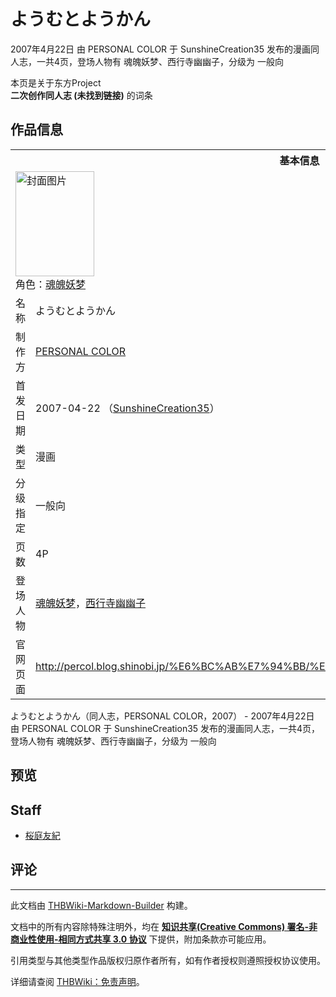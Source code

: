# ようむとようかん

<!-- source html: G:\repos\THBWiki-Markdown-Builder\THBWikiMarkdown\Temp\main\2\27\ns0%3A%E3%82%88%E3%81%86%E3%82%80%E3%81%A8%E3%82%88%E3%81%86%E3%81%8B%E3%82%93.html -->

2007年4月22日 由 PERSONAL COLOR 于 SunshineCreation35 发布的漫画同人志，一共4页，登场人物有 魂魄妖梦、西行寺幽幽子，分级为 一般向

本页是关于东方Project  
 **二次创作同人志 (未找到链接)** 的词条

## 作品信息

<table><tbody><tr><th colspan="3">基本信息</th></tr><tr><td class="cover-artwork-mobile" colspan="2"><a href="./文件-ようむとようかん封面.jpg.md" class="image" title="封面图片"><img alt="封面图片" src="https://upload.thwiki.cc/thumb/4/4c/%E3%82%88%E3%81%86%E3%82%80%E3%81%A8%E3%82%88%E3%81%86%E3%81%8B%E3%82%93%E5%B0%81%E9%9D%A2.jpg/126px-%E3%82%88%E3%81%86%E3%82%80%E3%81%A8%E3%82%88%E3%81%86%E3%81%8B%E3%82%93%E5%B0%81%E9%9D%A2.jpg" decoding="async" loading="lazy" width="126" height="168" srcset="https://upload.thwiki.cc/thumb/4/4c/%E3%82%88%E3%81%86%E3%82%80%E3%81%A8%E3%82%88%E3%81%86%E3%81%8B%E3%82%93%E5%B0%81%E9%9D%A2.jpg/189px-%E3%82%88%E3%81%86%E3%82%80%E3%81%A8%E3%82%88%E3%81%86%E3%81%8B%E3%82%93%E5%B0%81%E9%9D%A2.jpg 1.5x, https://upload.thwiki.cc/thumb/4/4c/%E3%82%88%E3%81%86%E3%82%80%E3%81%A8%E3%82%88%E3%81%86%E3%81%8B%E3%82%93%E5%B0%81%E9%9D%A2.jpg/252px-%E3%82%88%E3%81%86%E3%82%80%E3%81%A8%E3%82%88%E3%81%86%E3%81%8B%E3%82%93%E5%B0%81%E9%9D%A2.jpg 2x" data-file-width="450" data-file-height="600"></a><div class="cover-char">角色：<a href="./魂魄妖梦.md" title="魂魄妖梦">魂魄妖梦</a></div></td>
</tr><tr><td class="label">名称</td><td colspan="2"> ようむとようかん </td></tr><tr><td class="label">制作方</td><td><a href="./PERSONAL_COLOR.md" title="PERSONAL COLOR">PERSONAL COLOR</a></td><td class="cover-artwork" rowspan="6" style="min-width:168px;"><a href="./文件-ようむとようかん封面.jpg.md" class="image" title="封面图片"><img alt="封面图片" src="https://upload.thwiki.cc/thumb/4/4c/%E3%82%88%E3%81%86%E3%82%80%E3%81%A8%E3%82%88%E3%81%86%E3%81%8B%E3%82%93%E5%B0%81%E9%9D%A2.jpg/126px-%E3%82%88%E3%81%86%E3%82%80%E3%81%A8%E3%82%88%E3%81%86%E3%81%8B%E3%82%93%E5%B0%81%E9%9D%A2.jpg" decoding="async" loading="lazy" width="126" height="168" srcset="https://upload.thwiki.cc/thumb/4/4c/%E3%82%88%E3%81%86%E3%82%80%E3%81%A8%E3%82%88%E3%81%86%E3%81%8B%E3%82%93%E5%B0%81%E9%9D%A2.jpg/189px-%E3%82%88%E3%81%86%E3%82%80%E3%81%A8%E3%82%88%E3%81%86%E3%81%8B%E3%82%93%E5%B0%81%E9%9D%A2.jpg 1.5x, https://upload.thwiki.cc/thumb/4/4c/%E3%82%88%E3%81%86%E3%82%80%E3%81%A8%E3%82%88%E3%81%86%E3%81%8B%E3%82%93%E5%B0%81%E9%9D%A2.jpg/252px-%E3%82%88%E3%81%86%E3%82%80%E3%81%A8%E3%82%88%E3%81%86%E3%81%8B%E3%82%93%E5%B0%81%E9%9D%A2.jpg 2x" data-file-width="450" data-file-height="600"></a><div class="cover-char">角色：<a href="./魂魄妖梦.md" title="魂魄妖梦">魂魄妖梦</a></div></td>
</tr><tr><td class="label">首发日期</td><td>2007-04-22&#160;（<a href="/展会作品列表?e=SunshineCreation%2335">SunshineCreation35</a>）</td></tr><tr><td class="label">类型</td><td>漫画</td></tr><tr><td class="label">分级指定</td><td>一般向</td></tr><tr><td class="label">页数</td><td>4P</td></tr><tr><td class="label">登场人物</td><td><a href="./魂魄妖梦.md" title="魂魄妖梦">魂魄妖梦</a>，<a href="./西行寺幽幽子.md" title="西行寺幽幽子">西行寺幽幽子</a></td></tr>
<tr><td class="label">官网页面</td><td colspan="2"><a rel="nofollow" class="external free" href="http://percol.blog.shinobi.jp/漫画/コピー誌">http://percol.blog.shinobi.jp/%E6%BC%AB%E7%94%BB/%E3%82%B3%E3%83%94%E3%83%BC%E8%AA%8C</a></td></tr></tbody></table>

ようむとようかん（同人志，PERSONAL COLOR，2007） - 2007年4月22日 由 PERSONAL COLOR 于 SunshineCreation35 发布的漫画同人志，一共4页，登场人物有 魂魄妖梦、西行寺幽幽子，分级为 一般向

## 预览

## Staff
- [桜庭友紀](./桜庭友紀.md)


## 评论




---

此文档由 [THBWiki-Markdown-Builder](https://github.com/Delsin-Yu/THBWiki-Markdown-Builder) 构建。

文档中的所有内容除特殊注明外，均在 [**知识共享(Creative Commons) 署名-非商业性使用-相同方式共享 3.0 协议**](https://creativecommons.org/licenses/by-sa/3.0/deed.zh-hans) 下提供，附加条款亦可能应用。

引用类型与其他类型作品版权归原作者所有，如有作者授权则遵照授权协议使用。

详细请查阅 [THBWiki：免责声明](https://thbwiki.cc/THBWiki:%E5%85%8D%E8%B4%A3%E5%A3%B0%E6%98%8E)。

